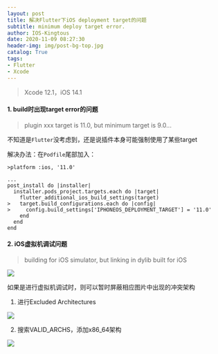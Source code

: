 ```yaml
---
layout: post
title: 解决Flutter下iOS deployment target的问题
subtitle: minimum deploy target error.
author: IOS-Kingtous
date: 2020-11-09 08:27:30
header-img: img/post-bg-top.jpg
catalog: True
tags:
- Flutter
- Xcode
---
```


> Xcode 12.1，iOS 14.1

#### 1. build时出现target error的问题

> plugin xxx target is 11.0, but minimum target is 9.0...

不知道是`Flutter`没考虑到，还是说插件本身可能强制使用了某些target

解决办法：在`Podfile`尾部加入：

```shell
>platform :ios, '11.0'

...
post_install do |installer|
  installer.pods_project.targets.each do |target|
    flutter_additional_ios_build_settings(target)
>   target.build_configurations.each do |config|
>     config.build_settings['IPHONEOS_DEPLOYMENT_TARGET'] = '11.0'
    end
  end
end
```

#### 2. iOS虚拟机调试问题

> building for iOS simulator, but linking in dylib built for iOS

![](http://img.kingtous.cn/img/20201109083035.png)

如果是进行虚拟机调试时，则可以暂时屏蔽相应图片中出现的冲突架构

1. 进行Excluded Architectures

![](http://img.kingtous.cn/img/20201109092621.png)

2. 搜索VALID_ARCHS，添加x86_64架构

![](http://img.kingtous.cn/img/20201109092647.png)